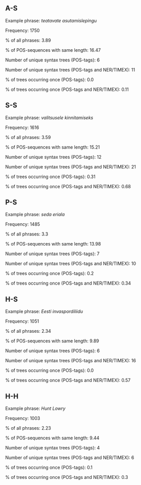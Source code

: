 ## A-S

Example phrase: *teatavate asutamislepingu*

Frequency: 1750

% of all phrases: 3.89

% of POS-sequences with same length: 16.47

Number of unique syntax trees (POS-tags): 6

Number of unique syntax trees (POS-tags and NER/TIMEX): 11

% of trees occurring once (POS-tags): 0.0

% of trees occurring once (POS-tags and NER/TIMEX): 0.11

## S-S

Example phrase: *valitsusele kinnitamiseks*

Frequency: 1616

% of all phrases: 3.59

% of POS-sequences with same length: 15.21

Number of unique syntax trees (POS-tags): 12

Number of unique syntax trees (POS-tags and NER/TIMEX): 21

% of trees occurring once (POS-tags): 0.31

% of trees occurring once (POS-tags and NER/TIMEX): 0.68

## P-S

Example phrase: *seda eriala*

Frequency: 1485

% of all phrases: 3.3

% of POS-sequences with same length: 13.98

Number of unique syntax trees (POS-tags): 7

Number of unique syntax trees (POS-tags and NER/TIMEX): 10

% of trees occurring once (POS-tags): 0.2

% of trees occurring once (POS-tags and NER/TIMEX): 0.34

## H-S

Example phrase: *Eesti invaspordiliidu*

Frequency: 1051

% of all phrases: 2.34

% of POS-sequences with same length: 9.89

Number of unique syntax trees (POS-tags): 6

Number of unique syntax trees (POS-tags and NER/TIMEX): 16

% of trees occurring once (POS-tags): 0.0

% of trees occurring once (POS-tags and NER/TIMEX): 0.57

## H-H

Example phrase: *Hunt Lowry*

Frequency: 1003

% of all phrases: 2.23

% of POS-sequences with same length: 9.44

Number of unique syntax trees (POS-tags): 4

Number of unique syntax trees (POS-tags and NER/TIMEX): 6

% of trees occurring once (POS-tags): 0.1

% of trees occurring once (POS-tags and NER/TIMEX): 0.3

